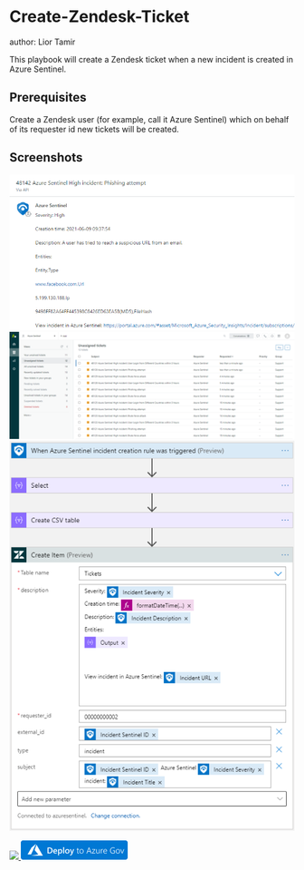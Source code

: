 # Create-Zendesk-Ticket
author: Lior Tamir

This playbook will create a Zendesk ticket when a new incident is created in Azure Sentinel.

## Prerequisites 
Create a Zendesk user (for example, call it Azure Sentinel) which on behalf of its requester id new tickets will be created.

## Screenshots
![ticket](./images/ticket.png)
<br>
![ticketsQueue](./images/ticketsQueue.png)
<br>
![designer](./images/designerLight.png)

<a href="https://portal.azure.com/#create/Microsoft.Template/uri/https%3A%2F%2Fraw.githubusercontent.com%2FAzure%2FAzure-Sentinel%2Fmaster%2FPlaybooks%2FCreate-Zendesk-Ticket%2Fazuredeploy.json" target="_blank">
    <img src="https://aka.ms/deploytoazurebutton""/>
</a>
<a href="https://portal.azure.us/#create/Microsoft.Template/uri/https%3A%2F%2Fraw.githubusercontent.com%2FAzure%2FAzure-Sentinel%2Fmaster%2FPlaybooks%2FCreate-Zendesk-Ticket%2Fazuredeploy.json" target="_blank">
<img src="https://raw.githubusercontent.com/Azure/azure-quickstart-templates/master/1-CONTRIBUTION-GUIDE/images/deploytoazuregov.png"/>
</a>
